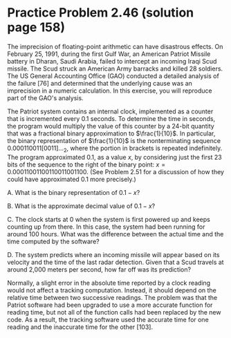 # Practice Problem 2.46 (solution page 158)
The imprecision of floating-point arithmetic can have disastrous effects. On February 25, 1991, during the first Gulf War, an American Patriot Missile battery in Dharan, Saudi Arabia, failed to intercept an incoming Iraqi Scud missile. The Scud struck an American Army barracks and killed 28 soldiers. The US General Accounting Office (GAO) conducted a detailed analysis of the failure [76] and determined that the underlying cause was an imprecision in a numeric calculation.
In this exercise, you will reproduce part of the GAO's analysis.

The Patriot system contains an internal clock, implemented as a counter that is incremented every 0.1 seconds. To determine the time in seconds, the program would multiply the value of this counter by a 24-bit quantity that was a fractional binary approximation to $\frac{1}{10}$. In particular, the binary representation of $\frac{1}{10}$ is the nonterminating sequence $0.000110011[0011] \dots _2$, where the portion in brackets is repeated indefinitely. The program approximated $0.1$, as a value $x$, by considering just the first 23 bits of the sequence to the right of the binary point: $x = 0.0001 1001100110011001100$. (See Problem 2.51 for a discussion of how they could have approximated 0.1 more precisely.)

A. What is the binary representation of $0.1 - x$?

B. What is the approximate decimal value of $0.1 - x$?

C. The clock starts at $0$ when the system is first powered up and keeps counting up from there. In this case, the system had been running for around 100 hours.
What was the difference between the actual time and the time computed by the software?

D. The system predicts where an incoming missile will appear based on its velocity and the time of the last radar detection. Given that a Scud travels at around 2,000 meters per second, how far off was its prediction?

Normally, a slight error in the absolute time reported by a clock reading would not affect a tracking computation. Instead, it should depend on the relative time between two successive readings. The problem was that the Patriot software had been upgraded to use a more accurate function for reading time, but not all of the function calls had been replaced by the new code. As a result, the tracking software used the accurate time for one reading and the inaccurate time for the other [103].
